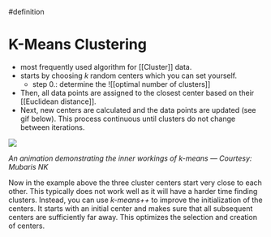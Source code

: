 #definition 
# K-Means Clustering

- most frequently used algorithm for [[Cluster]] data.
- starts by choosing _k_ random centers which you can set yourself.
	- step 0.: determine the ![[optimal number of clusters]]
- Then, all data points are assigned to the closest center based on their [[Euclidean distance]].
- Next, new centers are calculated and the data points are updated (see gif below). This process continuous until clusters do not change between iterations.

![](https://miro.medium.com/max/960/1*umzqxI8Oeje8nU5EItF5dw.gif)

_An animation demonstrating the inner workings of k-means — Courtesy: Mubaris NK_

Now in the example above the three cluster centers start very close to each other. This typically does not work well as it will have a harder time finding clusters. Instead, you can use _k-means++_ to improve the initialization of the centers. It starts with an initial center and makes sure that all subsequent centers are sufficiently far away. This optimizes the selection and creation of centers.